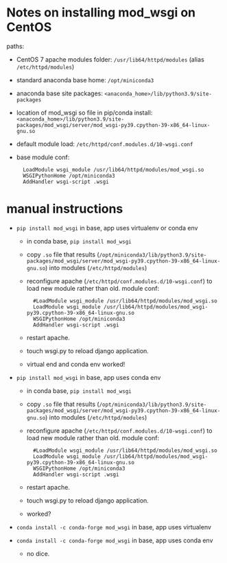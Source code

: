 # Notes on installing mod_wsgi on CentOS

paths:

- CentOS 7 apache modules folder: `/usr/lib64/httpd/modules` (alias `/etc/httpd/modules`)
- standard anaconda base home: `/opt/miniconda3`
- anaconda base site packages: `<anaconda_home>/lib/python3.9/site-packages`
- location of mod_wsgi so file in pip/conda install: `<anaconda_home>/lib/python3.9/site-packages/mod_wsgi/server/mod_wsgi-py39.cpython-39-x86_64-linux-gnu.so`
- default module load: `/etc/httpd/conf.modules.d/10-wsgi.conf`
- base module conf:

        LoadModule wsgi_module /usr/lib64/httpd/modules/mod_wsgi.so
        WSGIPythonHome /opt/miniconda3
        AddHandler wsgi-script .wsgi

# manual instructions

- `pip install mod_wsgi` in base, app uses virtualenv or conda env

    - in conda base, `pip install mod_wsgi`
    - copy `.so` file that results (`/opt/miniconda3/lib/python3.9/site-packages/mod_wsgi/server/mod_wsgi-py39.cpython-39-x86_64-linux-gnu.so`) into modules (`/etc/httpd/modules`)
    - reconfigure apache (`/etc/httpd/conf.modules.d/10-wsgi.conf`) to load new module rather than old. module conf:

            #LoadModule wsgi_module /usr/lib64/httpd/modules/mod_wsgi.so
            LoadModule wsgi_module /usr/lib64/httpd/modules/mod_wsgi-py39.cpython-39-x86_64-linux-gnu.so
            WSGIPythonHome /opt/miniconda3
            AddHandler wsgi-script .wsgi

    - restart apache.
    - touch wsgi.py to reload django application.
    - virtual end and conda env worked!

- `pip install mod_wsgi` in base, app uses conda env

    - in conda base, `pip install mod_wsgi`
    - copy `.so` file that results (`/opt/miniconda3/lib/python3.9/site-packages/mod_wsgi/server/mod_wsgi-py39.cpython-39-x86_64-linux-gnu.so`) into modules (`/etc/httpd/modules`)
    - reconfigure apache (`/etc/httpd/conf.modules.d/10-wsgi.conf`) to load new module rather than old. module conf:

            #LoadModule wsgi_module /usr/lib64/httpd/modules/mod_wsgi.so
            LoadModule wsgi_module /usr/lib64/httpd/modules/mod_wsgi-py39.cpython-39-x86_64-linux-gnu.so
            WSGIPythonHome /opt/miniconda3
            AddHandler wsgi-script .wsgi

    - restart apache.
    - touch wsgi.py to reload django application.
    - worked?

- `conda install -c conda-forge mod_wsgi` in base, app uses virtualenv
- `conda install -c conda-forge mod_wsgi` in base, app uses conda env

    - no dice.
